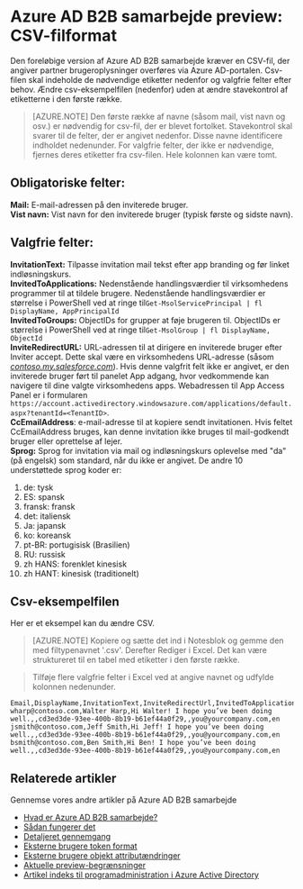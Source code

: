 <properties
   pageTitle="Csv-filformat til Azure Active Directory B2B samarbejde preview | Microsoft Azure"
   description="Azure Active Directory-B2B understøtter din tværs af firmaer relationer ved at aktivere forretningsforbindelser selektivt adgang til din virksomhedens programmer"
   services="active-directory"
   documentationCenter=""
   authors="viv-liu"
   manager="cliffdi"
   editor=""
   tags=""/>

<tags
   ms.service="active-directory"
   ms.devlang="NA"
   ms.topic="article"
   ms.tgt_pltfrm="NA"
   ms.workload="identity"
   ms.date="05/09/2016"
   ms.author="viviali"/>

# <a name="azure-ad-b2b-collaboration-preview-csv-file-format"></a>Azure AD B2B samarbejde preview: CSV-filformat

Den foreløbige version af Azure AD B2B samarbejde kræver en CSV-fil, der angiver partner brugeroplysninger overføres via Azure AD-portalen. Csv-filen skal indeholde de nødvendige etiketter nedenfor og valgfrie felter efter behov. Ændre csv-eksempelfilen (nedenfor) uden at ændre stavekontrol af etiketterne i den første række.

>[AZURE.NOTE] Den første række af navne (såsom mail, vist navn og osv.) er nødvendig for csv-fil, der er blevet fortolket. Stavekontrol skal svarer til de felter, der er angivet nedenfor. Disse navne identificere indholdet nedenunder. For valgfrie felter, der ikke er nødvendige, fjernes deres etiketter fra csv-filen. Hele kolonnen kan være tomt.

## <a name="required-fields-br"></a>Obligatoriske felter: <br/>
**Mail:** E-mail-adressen på den inviterede bruger. <br/>
**Vist navn:** Vist navn for den inviterede bruger (typisk første og sidste navn).<br/>


## <a name="optional-fields-br"></a>Valgfrie felter: <br/>

**InvitationText:** Tilpasse invitation mail tekst efter app branding og før linket indløsningskurs.<br/>
**InvitedToApplications:** Nedenstående handlingsværdier til virksomhedens programmer til at tildele brugere. Nedenstående handlingsværdier er størrelse i PowerShell ved at ringe til`Get-MsolServicePrincipal | fl DisplayName, AppPrincipalId`<br/>
**InvitedToGroups:** ObjectIDs for grupper at føje brugeren til. ObjectIDs er størrelse i PowerShell ved at ringe til`Get-MsolGroup | fl DisplayName, ObjectId`<br/>
**InviteRedirectURL:** URL-adressen til at dirigere en inviterede bruger efter Inviter accept. Dette skal være en virksomhedens URL-adresse (såsom [*contoso.my.salesforce.com*](http://contoso.my.salesforce.com/)). Hvis denne valgfrit felt ikke er angivet, er den inviterede bruger ført til panelet App adgang, hvor vedkommende kan navigere til dine valgte virksomhedens apps. Webadressen til App Access Panel er i formularen `https://account.activedirectory.windowsazure.com/applications/default.aspx?tenantId=<TenantID>`.<br/>
**CcEmailAddress**: e-mail-adresse til at kopiere sendt invitationen. Hvis feltet CcEmailAddress bruges, kan denne invitation ikke bruges til mail-godkendt bruger eller oprettelse af lejer.<br/>
**Sprog:** Sprog for invitation via mail og indløsningskurs oplevelse med "da" (på engelsk) som standard, når du ikke er angivet. De andre 10 understøttede sprog koder er:<br/>
1. de: tysk<br/>
2. ES: spansk<br/>
3. fransk: fransk<br/>
4. det: italiensk<br/>
5. Ja: japansk<br/>
6. ko: koreansk<br/>
7. pt-BR: portugisisk (Brasilien)<br/>
8. RU: russisk<br/>
9. zh HANS: forenklet kinesisk<br/>
10. zh HANT: kinesisk (traditionelt)<br/>

## <a name="sample-csv-file"></a>Csv-eksempelfilen
Her er et eksempel kan du ændre CSV.

>[AZURE.NOTE] Kopiere og sætte det ind i Notesblok og gemme den med filtypenavnet '.csv'. Derefter Rediger i Excel. Det kan være struktureret til en tabel med etiketter i den første række.

> Tilføje flere valgfrie felter i Excel ved at angive navnet og udfylde kolonnen nedenunder.

```
Email,DisplayName,InvitationText,InviteRedirectUrl,InvitedToApplications,InvitedToGroups,CcEmailAddress,Language
wharp@contoso.com,Walter Harp,Hi Walter! I hope you’ve been doing well.,,cd3ed3de-93ee-400b-8b19-b61ef44a0f29,,you@yourcompany.com,en
jsmith@contoso.com,Jeff Smith,Hi Jeff! I hope you’ve been doing well.,,cd3ed3de-93ee-400b-8b19-b61ef44a0f29,,you@yourcompany.com,en
bsmith@contoso.com,Ben Smith,Hi Ben! I hope you’ve been doing well.,,cd3ed3de-93ee-400b-8b19-b61ef44a0f29,,you@yourcompany.com,en

```

## <a name="related-articles"></a>Relaterede artikler
Gennemse vores andre artikler på Azure AD B2B samarbejde

- [Hvad er Azure AD B2B samarbejde?](active-directory-b2b-what-is-azure-ad-b2b.md)
- [Sådan fungerer det](active-directory-b2b-how-it-works.md)
- [Detaljeret gennemgang](active-directory-b2b-detailed-walkthrough.md)
- [Eksterne brugere token format](active-directory-b2b-references-external-user-token-format.md)
- [Eksterne brugere objekt attributændringer](active-directory-b2b-references-external-user-object-attribute-changes.md)
- [Aktuelle preview-begrænsninger](active-directory-b2b-current-preview-limitations.md)
- [Artikel indeks til programadministration i Azure Active Directory](active-directory-apps-index.md)
